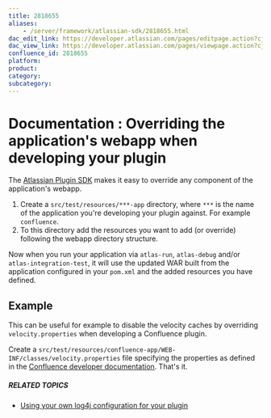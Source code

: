 ```yaml
---
title: 2818655
aliases:
    - /server/framework/atlassian-sdk/2818655.html
dac_edit_link: https://developer.atlassian.com/pages/editpage.action?cjm=wozere&pageId=2818655
dac_view_link: https://developer.atlassian.com/pages/viewpage.action?cjm=wozere&pageId=2818655
confluence_id: 2818655
platform:
product:
category:
subcategory:
---
```

# Documentation : Overriding the application's webapp when developing your plugin

The <a href="https://maven.atlassian.com/public/com/atlassian/amps/atlassian-plugin-sdk" class="external-link">Atlassian Plugin SDK</a> makes it easy to override any component of the application's webapp.

1.  Create a `src/test/resources/***-app` directory, where `***` is the name of the application you're developing your plugin against. For example `confluence`.
2.  To this directory add the resources you want to add (or override) following the webapp directory structure.

Now when you run your application via `atlas-run`, `atlas-debug` and/or `atlas-integration-test`, it will use the updated WAR built from the application configured in your `pom.xml` and the added resources you have defined.

## Example

This can be useful for example to disable the velocity caches by overriding `velocity.properties` when developing a Confluence plugin.

Create a `src/test/resources/confluence-app/WEB-INF/classes/velocity.properties` file specifying the properties as defined in the [Confluence developer documentation](https://developer.atlassian.com/display/CONFDEV/Disable+Velocity+Caching). That's it.

##### RELATED TOPICS

-   [Using your own log4j configuration for your plugin](/server/framework/atlassian-sdk/using-your-own-log4j-configuration-for-your-plugin-2818658.html)

























